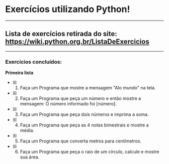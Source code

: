 # Exercícios utilizando Python!
***
 ## Lista de exercícios retirada do site: https://wiki.python.org.br/ListaDeExercicios
 ---
 ### Exercícios concluídos:
 **Primeira lista**
 - [x] 1. Faça um Programa que mostre a mensagem "Alo mundo" na tela. 
 - [x] 2. Faça um Programa que peça um número e então mostre a mensagem: O número informado foi [número].
 - [x] 3. Faça um Programa que peça dois números e imprima a soma.
 - [x] 4. Faça um Programa que peça as 4 notas bimestrais e mostre a média.
 - [x] 5. Faça um Programa que converta metros para centímetros.
 - [x] 6. Faça um Programa que peça o raio de um círculo, calcule e mostre sua área.
